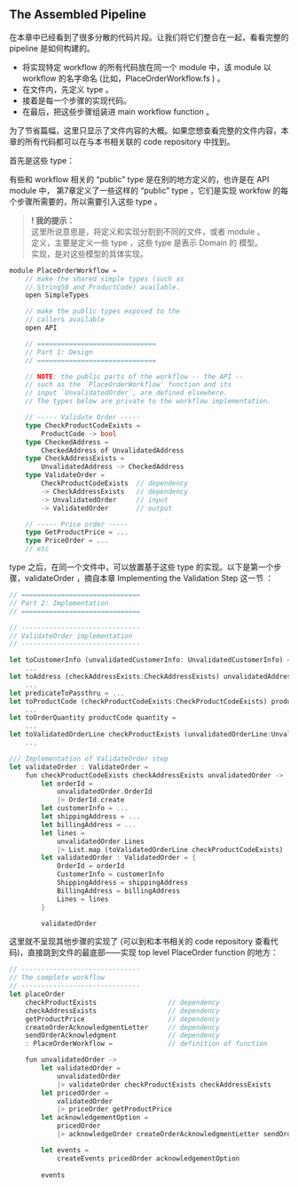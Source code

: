 ## The Assembled Pipeline

在本章中已经看到了很多分散的代码片段。让我们将它们整合在一起，看看完整的 pipeline 是如何构建的。
* 将实现特定 workflow 的所有代码放在同一个 module 中，该 module 以 workflow 的名字命名 (比如，PlaceOrderWorkflow.fs ) 。
* 在文件内，先定义 type 。
* 接着是每一个步骤的实现代码。
* 在最后，把这些步骤组装进 main workflow function 。

为了节省篇幅，这里只显示了文件内容的大概。如果您想查看完整的文件内容，本章的所有代码都可以在与本书相关联的 code repository 中找到。

首先是这些 type：

有些和 workflow 相关的 “public” type 是在别的地方定义的，也许是在 API module 中，
第7章定义了一些这样的 “public” type ，它们是实现 workfow 的每个步骤所需要的，所以需要引入这些 type 。  
> **! 我的提示：**  
> 这里所说意思是，将定义和实现分割到不同的文件，或者 module 。  
> 定义，主要是定义一些 type ，这些 type 是表示 Domain 的 模型。  
> 实现，是对这些模型的具体实现。
```rust
module PlaceOrderWorkflow =
    // make the shared simple types (such as
    // String50 and ProductCode) available.
    open SimpleTypes

    // make the public types exposed to the
    // callers available
    open API

    // ==============================
    // Part 1: Design
    // ==============================

    // NOTE: the public parts of the workflow -- the API --
    // such as the `PlaceOrderWorkflow` function and its
    // input `UnvalidatedOrder`, are defined elsewhere.
    // The types below are private to the workflow implementation.

    // ----- Validate Order -----
    type CheckProductCodeExists =
        ProductCode -> bool
    type CheckedAddress =
        CheckedAddress of UnvalidatedAddress
    type CheckAddressExists =
        UnvalidatedAddress -> CheckedAddress
    type ValidateOrder =
        CheckProductCodeExists  // dependency
        -> CheckAddressExists   // dependency
        -> UnvalidatedOrder     // input
        -> ValidatedOrder       // output

    // ----- Price order -----
    type GetProductPrice = ...
    type PriceOrder = ...
    // etc
```
type 之后，在同一个文件中，可以放置基于这些 type 的实现。以下是第一个步骤，validateOrder ，摘自本章 Implementing the Validation Step 这一节 ：
```rust
// ==============================
// Part 2: Implementation
// ==============================

// ------------------------------
// ValidateOrder implementation
// ------------------------------

let toCustomerInfo (unvalidatedCustomerInfo: UnvalidatedCustomerInfo) =
    ...
let toAddress (checkAddressExists:CheckAddressExists) unvalidatedAddress =
    ...
let predicateToPassthru = ...
let toProductCode (checkProductCodeExists:CheckProductCodeExists) productCode =
    ...
let toOrderQuantity productCode quantity =
    ...
let toValidatedOrderLine checkProductExists (unvalidatedOrderLine:UnvalidatedOrderLine) =
    ... 

/// Implementation of ValidateOrder step
let validateOrder : ValidateOrder =
    fun checkProductCodeExists checkAddressExists unvalidatedOrder ->
        let orderId =
            unvalidatedOrder.OrderId
            |> OrderId.create
        let customerInfo = ...
        let shippingAddress = ...
        let billingAddress = ...
        let lines =
            unvalidatedOrder.Lines
            |> List.map (toValidatedOrderLine checkProductCodeExists)
        let validatedOrder : ValidatedOrder = {
            OrderId = orderId
            CustomerInfo = customerInfo
            ShippingAddress = shippingAddress
            BillingAddress = billingAddress
            Lines = lines
        }

        validatedOrder
```
这里就不呈现其他步骤的实现了 (可以到和本书相关的 code repository 查看代码)，直接跳到文件的最底部——实现 top level PlaceOrder function 的地方：
```rust
// ------------------------------
// The complete workflow
// ------------------------------
let placeOrder
    checkProductExists                  // dependency
    checkAddressExists                  // dependency
    getProductPrice                     // dependency
    createOrderAcknowledgmentLetter     // dependency
    sendOrderAcknowledgment             // dependency
    : PlaceOrderWorkflow =              // definition of function

    fun unvalidatedOrder ->
        let validatedOrder =
            unvalidatedOrder
            |> validateOrder checkProductExists checkAddressExists
        let pricedOrder =
            validatedOrder
            |> priceOrder getProductPrice
        let acknowledgementOption =
            pricedOrder
            |> acknowledgeOrder createOrderAcknowledgmentLetter sendOrderAcknowledgment

        let events =
            createEvents pricedOrder acknowledgementOption
            
        events
```